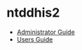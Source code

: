 # ntddhis2



* [Administrator Guide](https://docs.google.com/document/d/e/2PACX-1vTvxwyQXiB6OubP6k78zQ-EJgyAEHeBBhCdB7aDfydZsVz58VLRYs3WSpOFuOX6P3zlNyGiiv4PxXDi/pub)
* [Users Guide](https://docs.google.com/document/d/e/2PACX-1vRV7F0wN1sYCJx4SsjG4aZcWy1dKD9iYwRfEqsapTFGBufTQrajUpsGG67759qugsxZKM7S4JQYhjzl/pub)
